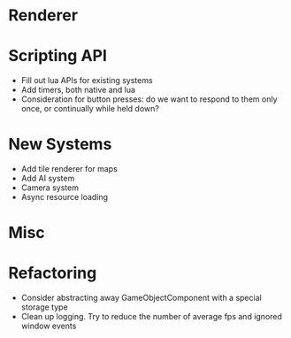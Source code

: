 # Renderer

# Scripting API
* Fill out lua APIs for existing systems
* Add timers, both native and lua
* Consideration for button presses: do we want to respond to them only once, or continually while held down?

# New Systems
* Add tile renderer for maps
* Add AI system
* Camera system
* Async resource loading

# Misc

# Refactoring
* Consider abstracting away GameObjectComponent with a special storage type
* Clean up logging. Try to reduce the number of average fps and ignored window events

